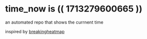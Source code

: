 # time_now is (( 1713279600665 ))

an automated repo that shows the currnent time

inspired by [breakingheatmap](https://github.com/breakingheatmap/breakingheatmap)